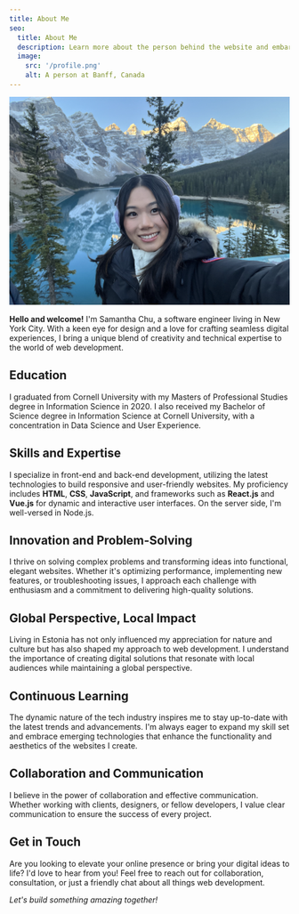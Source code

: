 ```yaml
---
title: About Me
seo:
  title: About Me
  description: Learn more about the person behind the website and embark on a journey of inspiration and shared experiences.
  image:
    src: '/profile.png'
    alt: A person at Banff, Canada
---
```


![Alt text for image](/profile.png)

**Hello and welcome!** I'm Samantha Chu, a software engineer living in New York City. With a keen eye for design and a love for crafting seamless digital experiences, I bring a unique blend of creativity and technical expertise to the world of web development. 

## Education

I graduated from Cornell University with my Masters of Professional Studies degree in Information Science in 2020. I also received my Bachelor of Science degree in Information Science at Cornell University, with a concentration in Data Science and User Experience. 

## Skills and Expertise

I specialize in front-end and back-end development, utilizing the latest technologies to build responsive and user-friendly websites. My proficiency includes **HTML**, **CSS**, **JavaScript**, and frameworks such as **React.js** and **Vue.js** for dynamic and interactive user interfaces. On the server side, I'm well-versed in Node.js.

## Innovation and Problem-Solving

I thrive on solving complex problems and transforming ideas into functional, elegant websites. Whether it's optimizing performance, implementing new features, or troubleshooting issues, I approach each challenge with enthusiasm and a commitment to delivering high-quality solutions.

## Global Perspective, Local Impact

Living in Estonia has not only influenced my appreciation for nature and culture but has also shaped my approach to web development. I understand the importance of creating digital solutions that resonate with local audiences while maintaining a global perspective.

## Continuous Learning

The dynamic nature of the tech industry inspires me to stay up-to-date with the latest trends and advancements. I'm always eager to expand my skill set and embrace emerging technologies that enhance the functionality and aesthetics of the websites I create.

## Collaboration and Communication

I believe in the power of collaboration and effective communication. Whether working with clients, designers, or fellow developers, I value clear communication to ensure the success of every project.

## Get in Touch

Are you looking to elevate your online presence or bring your digital ideas to life? I'd love to hear from you! Feel free to reach out for collaboration, consultation, or just a friendly chat about all things web development.

_Let's build something amazing together!_
